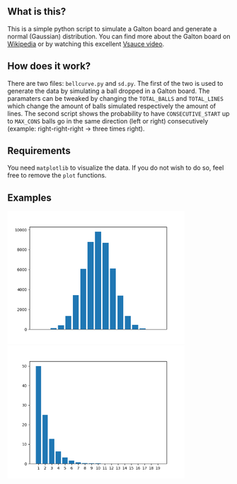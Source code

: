 What is this?
------------------------------------
This is a simple python script to simulate a Galton board and generate a normal (Gaussian) distribution.
You can find more about the Galton board on [Wikipedia](https://en.wikipedia.org/wiki/Bean_machine) or by watching this excellent [Vsauce video](https://www.youtube.com/watch?v=UCmPmkHqHXk).

How does it work?
------------------------------------

There are two files: ```bellcurve.py``` and ```sd.py```. The first of the two is used to generate the data by simulating a ball dropped in a Galton board. The paramaters can be tweaked by changing the `TOTAL_BALLS` and `TOTAL_LINES` which change the amount of balls simulated respectively the amount of lines. The second script shows the probability to have `CONSECUTIVE_START` up to `MAX_CONS` balls go in the same direction (left or right) consecutively (example: right-right-right -> three times right).

Requirements
------------------------------------
You need ```matplotlib``` to visualize the data. If you do not wish to do so, feel free to remove the `plot` functions.

Examples
------------------------------------
<img src="/img/Figure_1.png" height="300"> <img src="/img/Figure_2.png" height="300">
